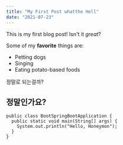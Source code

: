 ```yaml
---
title: "My First Post whatthe Hell"
date: "2021-07-23"
---
```


This is my first blog post! Isn't it _great_?

Some of my **favorite** things are:

-   Petting dogs
-   Singing
-   Eating potato-based foods

정말로 되는걸까?

## 정말인가요?

```
public class BootSpringBootApplication {
  public static void main(String[] args) {
    System.out.println("Hello, Honeymon");
  }
}
```
